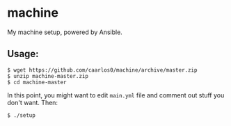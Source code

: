 # machine

My machine setup, powered by Ansible.


## Usage:

```console
$ wget https://github.com/caarlos0/machine/archive/master.zip
$ unzip machine-master.zip
$ cd machine-master
```

In this point, you might want to edit `main.yml` file and comment out stuff you
don't want. Then:

```console
$ ./setup
```
